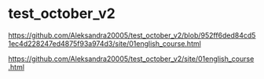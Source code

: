 # test_october_v2

https://github.com/Aleksandra20005/test_october_v2/blob/952ff6ded84cd51ec4d228247ed4875f93a974d3/site/01english_course.html

https://github.com/Aleksandra20005/test_october_v2/site/01english_course.html
